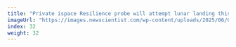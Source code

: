 ```yaml
---
title: "Private ispace Resilience probe will attempt lunar landing this week"
imageUrl: "https://images.newscientist.com/wp-content/uploads/2025/06/03160344/SEI_254156814.jpg?width=788"
index: 32
weight: 32
---
```

